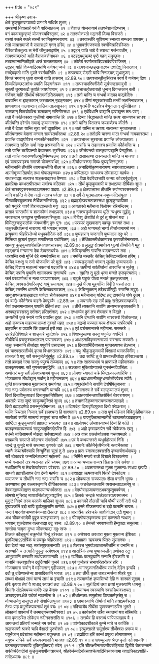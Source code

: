 +++
title = "०८९"

+++
श्रीकृष्ण उवाच-  
क्षेत्रे कुङ्कुमवाप्याख्ये प्राग्भागे राधिके शुभम् ।  
अमराणां निवासार्हं वनं वै पारिजातकम् ॥१ ॥
विशालं योजनायामं ततश्चेशानदिग्भवम् ।  
वनं कादम्बमुत्कृष्टं योजनत्रयविस्तृतम् ॥२ ॥
ततश्चोत्तरतो भद्रानदी दिव्या विराजते ।  
यस्यां स्थले स्थले सस्नौ स्वामिकृष्णनरायणः ॥३ ॥
तस्यास्तीरे सुविश्रम्य स्नात्वा सम्भक्ष्य पायसम् ।  
ततो यात्रासमाजो वै ससाराऽग्रे गृणन् हरिम् ॥४ ॥
भूमावर्त्तगजश्चाग्रे स्वर्णचित्रादिरञ्जितः ।  
गैरिकाशैलतुल्यः स भेरीं जीमूतसदृशीम् ॥५ ॥
उद्वहन् याति चाग्रे वै सशब्दा गर्जनावतीम् ।  
तत्पश्चाच्छरभो याति वैराजावर्त्तनामकः ॥६ ॥
पटहद्वयमुच्छब्दं पृष्ठे वहन् समुच्छ्रयः ।  
तत्पश्चान्माणिकीपृष्ठे ध्वजं शतकरायतम् ॥७ ॥
कौशेयं स्वर्णतारादिपञ्चदेवविराजितम् ।  
उद्वहन् याति विन्ध्याद्रिरब्भ्राणि कर्षयन् ध्वजे ॥८ ॥
तत्पश्चाच्छङ्खनादश्च दशदिक्षु निनादवान् ।  
मरुद्देवकृतो भाति भूयते स्वर्गवासिभिः ॥९ ॥
तत्पश्चाद् रोदसी चापि निनादयत् सुधातुजम् ।  
विगलं भगवान् धृत्वा वामनो याति हासयन् ॥2.89.१०॥
तत्पश्चाच्छ्रीनृसिंहश्च स्वयं वै गर्जयन् दिशः ।  
दिव्यसिंहच्छटाशोभः प्रयाति पिङ्गनेत्रकः ॥११ ॥
तत्पश्चादश्विनीदेवौ सूर्यचन्द्रसमावुभौ ।  
सुरूपौ तुरगारूढौ कुर्वाते जयघोषणाम् ॥१ २॥
तत्पश्चाच्छ्वेतवाराहो धुन्वन् दिगन्तकान् बली ।  
गर्जयन् याति तीर्थार्थं श्वेतवर्णोऽतिरूपवान् ॥१३॥
ततो यान्ति च गन्धर्वा वादका वाद्यवेदिनः ।  
वादयन्ति च झङ्कारान् करतालान् मृदङ्गकान् ॥१४॥
वीणां मयूरकांश्चापि तन्त्रीं जलनिनादकान् ।  
प्राणपाशान् गालशब्दान् तालिकातालपट्टकान् ॥१५॥
वृत्तभेरीः पटहाँश्च वेणुनालान् सृजिह्विकाः ।  
त्राटकान् चित्रघोषाँश्च शलाकान् रागिणीस्तथा ॥१६ ॥
एवंविधानि वाद्यानि ह्यवाद्यन्त ततः परम् ।  
ततो वै कीर्तनकाराः पुन्तीर्थाः सम्प्रयान्ति हि ॥१७॥
दिव्याः सिद्धास्ततो यान्ति सत्यः साध्व्यश्च साधवः ।  
कीर्तयन्ति हरेर्नाम सवाद्यं कृष्णमानसाः ॥१८॥
ततो यान्ति पितरश्च जयशब्दैश्च कीर्तनैः ।  
ततो वै देवता यान्ति सुराः सर्वे द्युवासिनः ॥१ ९॥
ततो यान्ति च ऋषयः सत्यस्था भूगतास्तथा ।  
कीर्तयन्तश्च वेदानां मन्त्रान् सामस्तवाँस्तथा ॥2.89.२०॥
ततोऽपि चारणा भाटा गन्धर्वा गायकास्तथा ।  
प्रयान्ति वाद्यघोषैश्च नामकीर्तनकारिणः ॥२१ ॥
तत्पश्चाच्च सुरराजाः प्रयान्ति लोकपालकाः ।  
तत्पश्चात् सरितः सर्वा नद्यः प्रस्रवणानि च ॥२२॥
सरांसि च तडागाश्च प्रयान्ति कीर्तयन्ति च ।  
ततो यान्ति ऋषिपत्न्यो देव्यस्ततः सुरस्त्रियः ॥२३॥
कीर्तयन्त्यो बालकृष्णपद्यानि प्रेमपूरिताः ।  
ततो यान्ति वनारण्यशैलभूतीर्थमण्डलम् ॥२४॥
ततो दासास्तथा दास्यस्ततो यान्ति च मानवाः ।  
एवं यात्राप्रवाहश्च समाजो योजनावधिम् ॥२५॥
दीर्घांऽभवत्तदा दिव्यः पुष्पवृष्टिरभूत्तदा ।  
महीमानानि तीर्थानि त्वागच्छन्तीति वीक्ष्य च ॥२६॥
अनादिश्रीकृष्णनारायणः स्वागतवाञ्च्छया ।  
अग्रगोभूच्चातिहर्षात् तथा गोपालकृष्णकः ॥२७॥
कपिलाद्याः साधवश्च लोमशाद्या महर्षयः ।  
राधारमाद्याः सत्यश्च शङ्कराद्याश्च वैष्णवाः ॥२८॥
विप्रा वेदविदश्चापि कन्याः कोट्यर्बुदार्बुदम् ।  
ब्रह्मप्रियाः कम्भराश्रीस्तथा सर्वाश्च वल्लिका ॥२५॥
तीर्थं कुङ्कुमवापी च तथाऽन्या दीर्घिकाः शुभाः ।  
क्षेत्रं चाश्वपट्टसरस्तथाऽऽश्रमस्य पादपाः ॥2.89.३०॥
क्षेत्रपालाश्च तीर्थानि सर्वाण्यश्वसरस्तटे ।  
यानि वसन्ति ये देवा नद्यो नदाश्च पर्वताः ॥३ १॥
सर्वे ते धृतमालाश्च मधुपर्कादिसंयुताः ।  
गीतवादित्रयुक्ताश्च तैर्थिकानभिसंययुः ॥३२॥
ब्रह्महृदोऽश्वतटाकस्तथा कुङ्कुमवापिका ।  
अग्रे ययुर्हरेः पार्श्वे विरजाद्यास्ततो ययुः ॥३३॥
आगतास्ते महीमाना विलोक्य हरिमन्दिरम् ।  
प्रासादं साप्तभौमं च शातकौम्भं तथाऽपरम् ॥३४॥
नमश्चक्रुर्दण्डवच्च धूलिं न्यधुश्च मूर्द्धसु ।  
जयशब्दान् जगदुश्च पूर्णोत्साहपरिप्लुताः ॥३५॥
विविशुः क्षेत्रपीठं ते दूरं तु योजनं यदा ।  
मिमिलुश्चक्रुरालोकं जयध्वनीन् पुनः पुनः ॥३६॥
परस्परं सुखवादान् पप्रच्छुः स्वागतं तथा ।  
चक्रुस्तीर्थात्मनां नारायणः श्री भगवान् स्वयम् ॥३७॥
अहो भाग्यमहो भाग्यं तीर्थानामागमो मम ।  
इत्युक्त्वा श्रीहरिस्तेभ्यो मधुपर्कादिकं ददौ ॥३८॥
पुष्पहारान् चन्दनानि पुष्पमाला ददुः परे ।  
मिलित्वा कुशलं पृष्ट्वा समाश्लिष्य यथोचितम् ॥३९॥
तैर्थिकास्तीर्थकामाश्च कृष्णकीर्तनतत्पराः ।  
आययुः कुङ्कुमवापीसन्निधावाश्वसारसम् ॥2.89.४०॥
लुलुठुः क्षेत्रमार्गस्य धूल्यां तीर्थानि वै मुहुः ।  
महद्भाग्यं मन्यमाना देवा देव्यस्तथर्षयः ॥४१॥
केचिन्नृत्यन्ति गायन्ति वादयन्त्यपरे तदा ।  
धारयन्ति रजो मूर्ध्नि देहे सम्मर्दयन्ति च ॥४२॥
नमन्ति मस्तकैः केचित् केचिदञ्जलिना हरिम् ।  
केचिद् वक्षःसु च रजो योजयन्ति परे मुखे ॥४३॥
स्वयङ्कुमारो भगवान् लुलोठ कृष्णपादयोः ।  
केचिद् विज्ञाय माहात्म्यं भक्तानां पद्रजांसि च ॥४४॥
ऋषीणां सर्वतीर्थानां धारयन्ति च मूर्धसु ।  
केचित् पत्राणि पुष्पाणि शलाकाश्च तृणान्यपि ॥४५॥
गृह्णन्ति तु मुखे धृत्वा मन्वते कृतकृत्यताम् ।  
जलं प्रस्रवणोत्थं च मत्वा पापप्रणाशकम् ॥४६॥
घटुकं घटुकं पीत्वा मन्वते कृतकृत्यताम् ।  
केचित् त्वश्वसरोवारिस्पृष्टं वायुं समागतम् ॥४७॥
मुखे पीत्वा मुहुर्यान्ति निर्वृत्तिं परमां तदा ।  
केचित् स्मरन्ति धामानि केचित्तदवतारकान् ॥४८॥
केचिन्मुक्तान् तदैश्वर्यसिद्धीः स्मरन्ति तद्धृदः ।  
आयुधाश्चक्रशङ्खाद्याः पार्षदाः सेविकास्तथा ॥४९॥
महीमानान् यदिष्टं तद् दापयन्ति पथि द्रुतम् ।  
एवं वाद्यैः कीर्तनैश्च वाहनैः प्रेमपूरकैः ॥2.89.५० ॥
जयनादैः सह सर्वे प्रापुः सरोऽश्वसञ्ज्ञकम् ।  
येषां वज्रसमान्यासन् पापानि देहिनां तदा ॥५१ ॥
तीर्थे त्यक्तानि सर्वाणि तान्यप्यसङ्ख्यकानि वै ।  
अश्वपट्टसरसस्तु दर्शनात् हरिदर्शनात् ॥५२॥
दग्धान्येव द्रुतं तत्र शेषमात्रं न विद्यते ।  
अन्यतीर्थे कृते स्नाने यानि प्रयान्ति दूरतः ॥५३ ॥
तानि दग्धानि सर्वाणि चाश्वसरो विलोकनात् ।  
अहो कृष्णस्य माहात्म्यं प्रत्यक्षं दृश्यते महत् ॥५४॥
यद्रजो यज्जलं यस्य क्षेत्रस्य पत्रमित्यपि ।  
दाहयन्ति च पापानि किं वक्तव्यं हरौ तदा ॥५५॥
एवं प्रशंसमानास्ते महीमानाः सरस्तटे ।  
उत्तरेऽतिविशाले च शाङ्करे सुप्रदेशके ॥५६॥
विशश्रमुस्तथा सस्नुः पपुर्जलं ववन्दिरे ।  
तीर्थविधिं प्रचक्रुश्चाक्षालयन् पापमात्रकम् ॥५७॥
अथाऽनादिकृष्णनारायणं संस्नाप्य तज्जलैः ।  
चक्रुः स्नानानि तीर्थाद्याः पपुर्वारि प्रसादजम् ॥५८॥
दिव्यवार्भिर्दिव्यरूपा मुक्तरूपाश्च तेऽभवन् ।  
एवं चाश्वसरस्तीर्थम्ं कृत्वा विधानतस्ततः ॥५९॥
ययुः श्रीकुङ्कुमवापीं विशालां धामरूपिणीम् ।  
तज्जलं वै पपुः सर्वे सस्नुर्जलैर्मुहुर्मुहुः ॥2.89.६० ॥
तदा सार्ष्टि तु ते प्राप्तास्तीर्थाद्या हरिवाञ्च्छया ।  
ततो ब्रह्मह्रदं गत्वा सस्नुः पपुश्च तज्जलम् ॥६ १॥
ततः सारूप्यभावं च प्राप्तास्ते महीमानकाः ।  
वालकृष्णसमाः सर्वे गुणरूपसमृद्धिभिः ॥६२॥
सञ्जाता मुक्तियोग्यास्ते पुनर्जन्मविवर्जिताः ।  
अथोत्तरं ययुः सर्वे लोमशस्याश्रमं शुभम् ॥६३॥
लोमशः स्वागतं चक्रे मिष्टान्नफलवारिभिः ।  
भोजयामास तीर्थाद्यान् सर्वान् वै महीमानकान् ॥६४॥
ब्रह्मधामानीतदुग्धसारैर्भोज्यैश्च तर्पणैः ।  
तृप्तिं प्रकारयामास मुखवासान् समार्पयत् ॥६५॥
ययुस्तीर्थानि सर्वाणि देवर्षिपितृमानवाः ।  
नदा नद्यः पर्वताश्च वनारण्यानि यान्यपि ॥६६॥
महीमानाश्च ते सर्वे बालकृष्णालयं शुभम् ।  
दिव्यं दिव्यविभूत्याढ्यं दिव्यमुक्तनिषेवितम् ॥६७॥
अप्रतर्क्यानन्तशक्तिसेवितं चेश्वराश्रयम् ।  
अवतारैः सदा जुष्टं सायुज्यमुक्तिदं शुभम् ॥६८॥
तत्रानादिकृष्णनारायणस्नातजलह्रदे ।  
दिव्ये ब्रह्मह्रदश्रेष्ठे प्रसस्नुर्महीमानकाः ॥६९॥
दिव्यदेहा दिव्यदृष्टियुक्ता दिव्ये परेऽक्षरात् ।  
धाम्नि स्थितान् निजान् सर्वे ह्यपश्यन्त हि शाश्वतान् ॥2.89.७० ॥
तदा पूर्णं महिमानं विविदुर्महीमानकाः ।  
सालोक्यं सार्ष्टि सारूप्यं सायुज्यं चात्र सन्ति वै ॥७१॥
पापमुक्तिश्चान्यतीर्थे त्वश्वसरोऽघदाहकम् ।  
सार्ष्टिदा कुङ्कुमवापी ब्रह्मह्रदः स्वरूपदः ॥७२॥
सालोक्यदं लोमशस्याश्रमं दिव्यं हि वर्तते ।  
बालकृष्णालयश्चायं सायुज्यमुक्तिदोऽस्ति हि ॥७३ ॥
अहो कृष्णप्रतापेन सर्वे त्वेकैकतः खलु ।  
वर्धन्ते चातिसामर्थ्ये मोक्षदाः सर्वथाऽप्यहो ॥७४॥
अत्र वासः प्रकर्तव्योऽथवा गन्तव्यमक्षरे ।  
परब्रह्मणि सम्प्राप्ते कोऽन्यत्र संवसेदघी ॥७५॥
एवं वै कथयन्तस्ते व्यधुर्महोत्सवं निशि ।  
चान्द्रे तु कुमुदे मासे सप्तम्याः कृष्णके दले ॥७६॥
गायनैः कीर्तनैर्नृत्यैर्भजनैः स्तवनैस्तथा ।  
ध्यानैः कथाश्रवैश्चापि निन्युर्निशां सुखं तु ते ॥७७॥
प्रातः स्नात्वाऽश्वसरसि कृष्णार्चनार्थमाययुः ।  
सर्वे त्वेकादशे जन्मदिनेऽष्टम्यां महोत्सवे ॥७८॥
निर्मिते मण्डपे रात्रौ विशाले विश्वकर्मणा ।  
मध्ये गजासने तत्र व्यराजत हरिः स्वयम् ॥७९॥
अन्यान्यप्यासनान्यत्र सिंहासनानि सर्वशः ।  
स्थापितानि च तेष्वत्रेश्वरेश्वराः परेश्वराः ॥2.89.८० ॥
अवतारास्तथा मुक्ता मुक्तान्यः साध्व्य इत्यपि ।  
साधवो ब्रह्मशीलाश्च देवा देव्यो महर्षयः ॥८१॥
ब्रह्माद्याः ऋषयश्चापि पितरो देवकोटयः ।  
व्यराजन्त च तीर्थानि नदा नद्यः सरांसि च ॥८२॥
लोकपाला राज्यपालाः शैला वनानि भूमयः ।  
अरण्याश्च द्रुमा वल्ल्यस्तृणानि दीर्घिकास्तथा ॥८३॥
जडचेतनतत्त्वानि व्यराजन्ताऽऽसनेषु च ।  
देववाद्यान्यवाद्यन्त माङ्गल्यान्यभवँस्तदा ॥८४॥
वेदघोषाह्यजायन्ताऽभवत्कुसुमवर्षणम् ।  
लोमशो मुनिराट् मायावर्जितोऽपूजयद्धरिम् ॥८५॥
तिलकं चन्द्रकं भालेऽकारयत्परमात्मनः ।  
मुकुटं निदधे तस्य मस्तके मालिकां शुभाम् ॥८६॥
कानकीं तौलसीं चापि पौष्पीं रात्नीं ददौ गले ।  
पुष्पाञ्जलिं ददौ चापि दुर्वाङ्कुराणि कर्णयोः ॥८७॥
हस्ते श्रीफलमग्र्यं च ददौ फलानि चाग्रतः ।  
चन्दनं पादयोश्चाप्यवर्धयच्चाक्षतैस्ततः ॥८८॥
आरार्त्रिकं हरेश्चक्रे आशीर्वादान् ददौ शुभान् ।  
अथ श्रीकम्भरादेवी पुपूज बालकृष्णकम् ॥८९॥
श्रीमद्गोपालकृष्णश्च हारं कृष्णगले न्यधात् ।  
भगवान् शुकदेवश्च वल्लभाद्या ददुः स्रजः ॥2.89.९० ॥
हेमन्तो भगवाश्चापि हैम्युपदाः समुत्तमाः ।  
सन्तोषा चामृता दुग्धा जीवन्त्याद्या ददुः स्रजः ।  
तिलकं कौङ्कुमं चक्रुर्भाले बिन्दुं हरेस्ततः ॥९१ ॥
अथेश्वरा अवतारा मुक्ता मुक्तान्य ईशिकाः ।  
पूजयित्वाऽऽरार्त्रिकं च प्रचक्रुः श्रीहरेस्तदा ॥९२॥
ब्रह्मव्रताः ऋषयश्च पितरः सुरमानवाः ।  
देवा देव्यो नदा नद्यः सरांस्युपजलान्यपि ॥९३॥
शैलाश्च भूमयोऽखातास्तीर्थानि च वनानि च ।  
अरण्यानि च तत्त्वानि पुपूजुः परमेश्वरम् ॥९४॥
आरार्त्रिकं तथा पुष्पाञ्जलीन् तथोपदा ददुः ।  
आभूषणानि वस्त्राणि तथोपकरणान्यपि ॥९५॥
ऊर्मिकाः फलपुष्पाणि रत्नानि हीरकाणि च ।  
यानानि कल्पवृक्षाँश्च ददुर्दिव्यानि पूजने ॥९६॥
एवं पूजोत्तरं सभापरिहारोत्तरं हरिः ।  
भोजयामास सर्वान् वै महीमानान् गृहीयकान् ॥९७॥
आगन्तुकानतिथींश्च सर्वान् देहिन इत्यपि ।  
ददौ तु दक्षिणास्तेभ्यः प्रासादिकानि भावतः ॥९८॥
तदा तीर्थैः कृता तत्राऽभ्यर्थना श्रीहरेः पुरः ।  
लब्ध्वा मोक्षप्रदं लाभं चान्यं लाभं क इच्छति ॥९९॥
तस्मान्मोक्षं कृपासिन्धो देहि नः शाश्वतं सुखम् ।  
हरिः कृपया तेषां वै व्यधाद् रूपत्रयं तदा ॥2.89.१ ००॥
मूलं दिव्यं तथा छायां मूलरूपाणि धामसु ।  
विमानैः सोऽप्रेषयच्च पार्षदैः सह केशवः ॥१०१ ॥
दिव्यान्यथ स्वरूपाणि स्वसन्निधावरक्षयत् ।  
अश्वपट्टसरःक्षेत्रे यथेष्टं न्यवसँश्च ते ॥१ ०२॥
तीर्थात्मकाः समूर्ताश्च विश्वकर्मकृतेषु च ।  
योग्यालयेषु सन्तुष्टा हरेः सेवाभिलाषुकाः ॥१०३ ॥
छायारूपाणि तीर्थानां यानि तत्राऽभवँस्तदा ।  
तेभ्यः प्राह प्रभुर्लोकपावनार्थं शुभं वचः ॥१ ०४॥
मदिच्छयैव तीर्थेशा युष्मज्जन्माऽस्ति भूतले ।  
लोकानां पावनार्थं वै तस्माद्गन्तव्यमीश्वराः! ॥१ ०५॥
कार्यरूपेण तत्रैव स्थातव्यं यत्र संस्थितिः ।  
मया कृताऽस्ति लोकेऽत्र नदीनदसरांसि च ॥१०६ ॥
तत्तथैव हि वस्तव्यं पापिपापदहाय वै ।  
आगन्तव्यं प्रतिवर्षं जन्माहे मम सर्वशः ॥१ ०७॥
पर्वण्येकादशीकाले कुम्भे माघे च कार्तिके ।  
सङ्क्रान्तौ श्रावणे चापि वैशाखे पुरुषोत्तमे ॥१ ०८॥
इत्युक्तास्ते समूर्ताश्च तीर्थेश्वराः प्रणम्य च ।  
ययुर्नैजान् प्रदेशांश्च महीमाना ययुस्तथा ॥१ ०९॥
ब्रह्मप्रिया हरिं कान्तं प्रपूज्य लोमशाश्रमम् ।  
ययुश्च राधिके सर्वे स्वस्वस्थानानि मानवाः ॥2.89.११ ०॥
रात्रावप्युत्सवः श्रेष्ठः कृतो नर्तनगायनैः ।  
पठनाच्छ्रवणाच्चापि भुक्तिमुक्तिप्रदो भवेत् ॥११ १॥
इति श्रीलक्ष्मीनारायणीयसंहितायां द्वितीये त्रेतासन्ताने सर्वतीर्थदेवादीनां कुङ्कुमवापीयात्रागमनं, श्रीहरेर्जन्मदिनोत्सवश्चेत्यादिनिरूपणनामा नवाऽधिकाऽशीति-  
तमोऽध्यायः ॥८९ ॥
    

